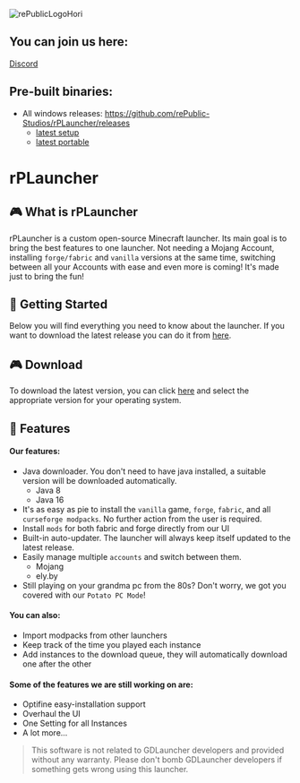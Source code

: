 ![rePublicLogoHori](https://user-images.githubusercontent.com/31509082/128804329-25d8aaa7-b530-45cc-b7a9-8655669340bb.png)

## You can join us here:

[Discord](https://discord.gg/tzebdd9AsM)

## Pre-built binaries:

- All windows releases: https://github.com/rePublic-Studios/rPLauncher/releases
  - [latest setup](https://github.com/rePublic-Studios/rPLauncher/releases/download/v1.1.2/rPLauncher-win-setup.exe)
  - [latest portable](https://github.com/rePublic-Studios/rPLauncher/releases/download/v1.1.2/rPLauncher-win-portable.zip)

# rPLauncher

## 🎮 What is rPLauncher

rPLauncher is a custom open-source Minecraft launcher. Its main goal is to bring the best features to one launcher.
Not needing a Mojang Account, installing `forge/fabric` and `vanilla` versions at the same time, switching between all your Accounts with ease and even more is coming!
It's made just to bring the fun!

## 🚀 Getting Started

Below you will find everything you need to know about the launcher. If you want to download the latest release you can do it from [here](https://github.com/rePublic-Studios/rPLauncher/releases).

## 🎮 Download

To download the latest version, you can click [here](https://github.com/rePublic-Studios/rPLauncher/releases) and select the appropriate version for your operating system.

## 🎨 Features

#### Our features:

- Java downloader. You don't need to have java installed, a suitable version will be downloaded automatically.
  - Java 8
  - Java 16
- It's as easy as pie to install the `vanilla` game, `forge`, `fabric`, and all `curseforge modpacks`. No further action from the user is required.
- Install `mods` for both fabric and forge directly from our UI
- Built-in auto-updater. The launcher will always keep itself updated to the latest release.
- Easily manage multiple `accounts` and switch between them.
  - Mojang
  - ely.by
- Still playing on your grandma pc from the 80s? Don't worry, we got you covered with our `Potato PC Mode`!

#### You can also:

- Import modpacks from other launchers
- Keep track of the time you played each instance
- Add instances to the download queue, they will automatically download one after the other

#### Some of the features we are still working on are:

- Optifine easy-installation support
- Overhaul the UI
- One Setting for all Instances
- A lot more...

> This software is not related to GDLauncher developers and provided without any warranty. Please don't bomb GDLauncher developers if something gets wrong using this launcher.
